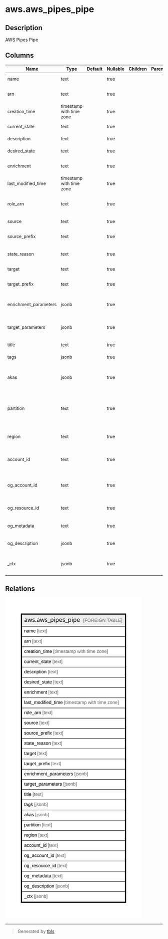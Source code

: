 # aws.aws_pipes_pipe

## Description

AWS Pipes Pipe

## Columns

| Name | Type | Default | Nullable | Children | Parents | Comment |
| ---- | ---- | ------- | -------- | -------- | ------- | ------- |
| name | text |  | true |  |  | The name of the pipe. |
| arn | text |  | true |  |  | The Amazon Resource Name (ARN) of the pipe. |
| creation_time | timestamp with time zone |  | true |  |  | The time the pipe was created. |
| current_state | text |  | true |  |  | The state the pipe is in. |
| description | text |  | true |  |  | A description of the pipe. |
| desired_state | text |  | true |  |  | The state the pipe should be in. |
| enrichment | text |  | true |  |  | The ARN of the enrichment resource. |
| last_modified_time | timestamp with time zone |  | true |  |  | When the pipe was last updated. |
| role_arn | text |  | true |  |  | The ARN of the role that allows the pipe to send data to the target. |
| source | text |  | true |  |  | The ARN of the source resource. |
| source_prefix | text |  | true |  |  | The prefix matching the pipe source. |
| state_reason | text |  | true |  |  | The reason the pipe is in its current state. |
| target | text |  | true |  |  | The ARN of the target resource. |
| target_prefix | text |  | true |  |  | The prefix matching the pipe target. |
| enrichment_parameters | jsonb |  | true |  |  | The parameters required to set up enrichment on your pipe. |
| target_parameters | jsonb |  | true |  |  | The parameters required to set up a target for your pipe. |
| title | text |  | true |  |  | Title of the resource. |
| tags | jsonb |  | true |  |  | A map of tags for the resource. |
| akas | jsonb |  | true |  |  | Array of globally unique identifier strings (also known as) for the resource. |
| partition | text |  | true |  |  | The AWS partition in which the resource is located (aws, aws-cn, or aws-us-gov). |
| region | text |  | true |  |  | The AWS Region in which the resource is located. |
| account_id | text |  | true |  |  | The AWS Account ID in which the resource is located. |
| og_account_id | text |  | true |  |  | The Platform Account ID in which the resource is located. |
| og_resource_id | text |  | true |  |  | The unique ID of the resource in opengovernance. |
| og_metadata | text |  | true |  |  | Platform Metadata of the AWS resource. |
| og_description | jsonb |  | true |  |  | The full model description of the resource |
| _ctx | jsonb |  | true |  |  | Steampipe context in JSON form, e.g. connection_name. |

## Relations

![er](aws.aws_pipes_pipe.svg)

---

> Generated by [tbls](https://github.com/k1LoW/tbls)
